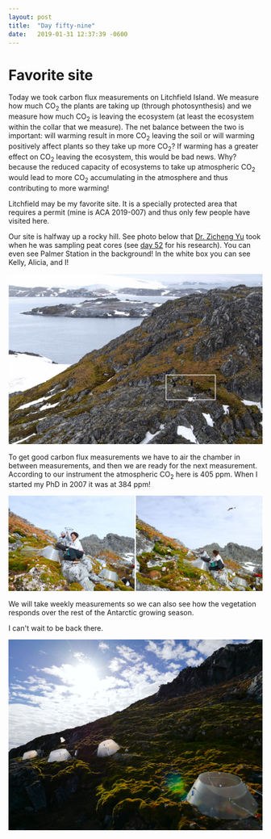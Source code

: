 ```yaml
---
layout: post
title:  "Day fifty-nine"
date:   2019-01-31 12:37:39 -0600
---
```

# Favorite site
Today we took carbon flux measurements on Litchfield Island. We measure how much CO<sub>2</sub> the plants are taking up (through photosynthesis) and we measure how much CO<sub>2</sub> is leaving the ecosystem (at least the ecosystem within the collar that we measure). The net balance between the two is important: will warming result in more CO<sub>2</sub> leaving the soil or will warming positively affect plants so they take up more CO<sub>2</sub>? If warming has a greater effect on CO<sub>2</sub> leaving the ecosystem, this would be bad news. Why? because the reduced capacity of ecosystems to take up atmospheric CO<sub>2</sub> would lead to more CO<sub>2</sub> accumulating in the atmosphere and thus contributing to more warming!

Litchfield may be my favorite site. It is a specially protected area that requires a permit (mine is ACA 2019-007) and thus only few people have visited here. 

Our site is halfway up a rocky hill. See photo below that [Dr. Zicheng Yu](https://ees.lehigh.edu/content/zicheng-yu) took when he was sampling peat cores (see [day 52](https://natasjavgestel.github.io/blog/2019/01/24/day-fiftytwo) for his research). You can even see Palmer Station in the background! In the white box you can see Kelly, Alicia, and I!

![Scenic view of experimental site on Litchfield](/assets/blog_photos/190131/Litchfield_FromZicheng.jpg)

To get good carbon flux measurements we have to air the chamber in between measurements, and then we are ready for the next measurement.  According to our instrument the atmospheric CO<sub>2</sub> here is 405 ppm. When I started my PhD in 2007 it was at 384 ppm! 

![Kelly and Alicia using the LI-COR](/assets/blog_photos/190131/AiringChamber.jpg)

We will take weekly measurements so we can also see how the vegetation responds over the rest of the Antarctic growing season. 

I can't wait to be back there.

![Lit up chambers](/assets/blog_photos/190131/P1080603.jpg)






